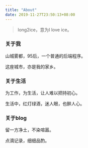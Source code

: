 ```yaml
---
title: "About"
date: 2019-11-27T23:50:13+08:00
---
```


> long2ice，意为I love ice。

### 关于我

山城雾都，95后，一个普通的后端程序。

这座城市，亦是我的家乡。

### 关于生活

为工作，为生活，让人难以把持初心。

生活中，红灯绿酒，迷人眼，也醉人心。

### 关于blog

留一方净土，不染喧嚣。

点滴记录，细细品酌。



